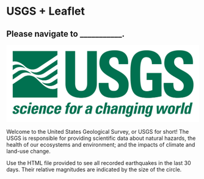 # USGS + Leaflet

## Please navigate to ___________.

![1-Logo](Images/1-Logo.png)

Welcome to the United States Geological Survey, or USGS for short! The USGS is responsible for providing scientific data about natural hazards, the health of our ecosystems and environment; and the impacts of climate and land-use change. 

Use the HTML file provided to see all recorded earthquakes in the last 30 days. Their relative magnitudes are indicated by the size of the circle. 
